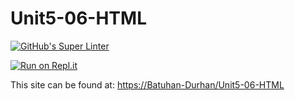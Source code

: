 # Unit5-06-HTML

[![GitHub's Super Linter](https://github.com/Batuhan-Durhan/Unit5-06-HTML/workflows/GitHub's%20Super%20Linter/badge.svg)](https://github.com/Batuhan-Durhan/Unit5-06-HTML/actions)

[![Run on Repl.it](https://repl.it/badge/github/Batuhan-Durhan/Unit5-06-HTML)](https://repl.it/github/Batuhan-Durhan/Unit5-06-HTML)

This site can be found at: [https://Batuhan-Durhan/Unit5-06-HTML](https://Batuhan-Durhan/Unit5-06-HTML)
